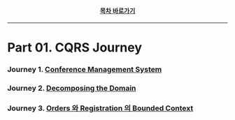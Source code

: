 <div align="center">

#### [목차 바로가기](https://github.com/dhslrl321/cqrs-journey-guide-korean/blob/master/Table%20of%20Contents.md)

</div>

---

# Part 01. CQRS Journey

### Journey 1. [Conference Management System](https://github.com/dhslrl321/cqrs-journey-guide-korean/tree/master/part01-journey/journey01)

### Journey 2. [Decomposing the Domain](https://github.com/dhslrl321/cqrs-journey-guide-korean/tree/master/part01-journey/journey02)

### Journey 3. [Orders 와 Registration 의 Bounded Context](https://github.com/dhslrl321/cqrs-journey-guide-korean/tree/master/part01-journey/journey03)
